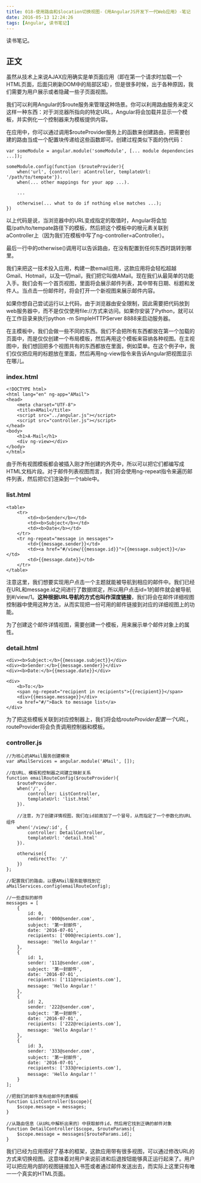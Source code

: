 ```yaml
---
title: 018-使用路由和$location切换视图-《用AngularJS开发下一代Web应用》-笔记
date: 2016-05-13 12:24:26
tags: [Angular, 读书笔记]
---
```

读书笔记。
<!--more-->

## 正文
虽然从技术上来说AJAX应用确实是单页面应用（即在第一个请求时加载一个HTML页面，后面只刷新DOM中的局部区域），但是很多时候，出于各种原因，我们需要为用户展示或者隐藏一些子页面视图。

我们可以利用Angular的$route服务来管理这种场景。你可以利用路由服务来定义这样一种东西：对于浏览器所指向的特定URL，Angular将会加载并显示一个模板，并实例化一个控制器来为模板提供内容。

在应用中，你可以通过调用$routeProvider服务上的函数来创建路由，把需要创建的路由当成一个配置块传递给这些函数即可。创建过程类似下面的伪代码：

```
var someModule = angular.module('someModule', [... module dependencies ...]);

someModule.config(function ($routeProvider){
	when('url', {controller: aController, templateUrl: '/path/to/tempate'}).
	when(... other mappings for your app ...).

	...

	otherwise(... what to do if nothing else matches ...);
})
```

以上代码是说，当浏览器中的URL变成指定的取值时，Angular将会加载/path/to/tempate路径下的模板，然后把这个模板中的根元素关联到aController上（因为我们在模板中写了ng-controller=aController）。

最后一行中的otherwise()调用可以告诉路由，在没有配置到任何东西时跳转到哪里。

我们来把这一技术投入应用，构建一款email应用，这款应用将会轻松超越Gmail、Hotmail，以及一切mail，我们把它叫做AMail。现在我们从最简单的功能入手。我们会有一个首页视图，里面将会展示邮件列表，其中带有日期、标题和发件人。当点击一份邮件时，将会打开一个新视图来展示邮件内容。

如果你想自己尝试运行以上代码，由于浏览器由安全限制，因此需要把代码放到web服务器中，而不是仅仅使用file://方式来访问。如果你安装了Python，就可以在工作目录来执行python -m SimpleHTTPServer 8888来启动服务器。

在主模板中，我们会做一些不同的东西。我们不会把所有东西都放在第一个加载的页面中，而是仅仅创建一个布局模板，然后再用这个模板来容纳各种视图。在主视图中，我们想回把多个视图共有的东西都放在里面，例如菜单。在这个例子中，我们仅仅把应用的标题放在里面，然后再用ng-view指令来告诉Angular把视图显示在哪儿。

### index.html

```
<!DOCTYPE html>
<html lang="en" ng-app="AMail">
<head>
	<meta charset="UTF-8">
	<title>AMail</title>
	<script src="../angular.js"></script>
	<script src="controller.js"></script>
</head>
<body>
	<h1>A-Mail</h1>
	<div ng-view></div>
</body>
</html>
```

由于所有视图模板都会被插入刚才所创建的外壳中，所以可以把它们都编写成HTML文档片段。对于邮件列表视图而言，我们将会使用ng-repeat指令来遍历邮件列表，然后把它们渲染到一个table中。

### list.html
```
<table>
	<tr>
		<td><b>Sender</b></td>
		<td><b>Subject</b></td>
		<td><b>Date</b></td>
	</tr>
	<tr ng-repeat="message in messages">
		<td>{{message.sender}}</td>
		<td><a href="#/view/{{message.id}}">{{message.subject}}</a></td>
		<td>{{message.date}}</td>
	</tr>
</table>
```

注意这里，我们想要实现用户点击一个主题就能被导航到相应的邮件中。我们已经在URL和message.id之间进行了数据绑定，所以用户点击id=1的邮件就会被导航到#/view/1。<b>这种根据URL导航的方式也叫作深度链接</b>，我们将会在邮件详细视图控制器中使用这种方法，从而实现把一份可用的邮件链接到对应的详细视图上的功能。

为了创建这个邮件详情视图，需要创建一个模板，用来展示单个邮件对象上的属性。

### detail.html
```
<div><b>Subject:</b>{{message.subject}}</div>
<div><b>Sender:</b>{{message.sender}}</div>
<div><b>Date:</b>{{message.date}}</div>

<div>
	<b>To:</b>
	<span ng-repeat="recipient in recipients">{{recipient}}</span>
	<div>{{message.message}}</div>
	<a href="#/">Back to message list</a>
</div>
```

为了把这些模板关联到对应控制器上，我们将会给$routeProvider配置一个URL，$routeProvider将会负责调用控制器和模板。

### controller.js
```
//为核心的AMail服务创建模块
var aMailServices = angular.module('AMail', []);

//在URL、模板和控制器之间建立映射关系
function emailRouteConfig($routeProvider){
	$routeProvider.
	when('/', {
		controller: ListController,
		templateUrl: 'list.html'
	}).

	//注意，为了创建详情视图，我们在id前面加了一个冒号，从而指定了一个参数化的URL组件
	when('/view/:id', {
		controller: DetailController,
		templateUrl: 'detail.html'
	}).

	otherwise({
		redirectTo: '/'
	})
};

//配置我们的路由，以便AMail服务能够找到它
aMailServices.config(emailRouteConfig);

//一些虚拟的邮件
messages = [
	{
		id: 0,
		sender: '000@sender.com',
		subject: '第一封邮件',
		date: '2016-07-01',
		recipients: ['000@recipients.com'],
		message: 'Hello Angular！'
	},
	{
		id: 1,
		sender: '111@sender.com',
		subject: '第一封邮件',
		date: '2016-07-01',
		recipients: ['111@recipients.com'],
		message: 'Hello Angular！'
	},
	{
		id: 2,
		sender: '222@sender.com',
		subject: '第一封邮件',
		date: '2016-07-01',
		recipients: ['222@recipients.com'],
		message: 'Hello Angular！'
	},
	{
		id: 3,
		sender: '333@sender.com',
		subject: '第一封邮件',
		date: '2016-07-01',
		recipients: ['333@recipients.com'],
		message: 'Hello Angular！'
	}
];

//把我们的邮件发布给邮件列表模板
function ListController($scope){
	$scope.message = messages;
}

//从路由信息（从URL中解析出来的）中获取邮件id，然后用它找到正确的邮件对象
function DetailController($scope, $routeParams){
	$scope.message = messages[$routeParams.id];
}
```

我们已经为应用搭好了基本的框架，这款应用带有很多视图，可以通过修改URL的方式来切换视图。这意味着对用户来说前进和后退按钮能够真正运行起来了。用户可以把应用内部的视图链接加入书签或者通过邮件发送出去，而实际上这里只有唯一一个真实的HTML页面。
